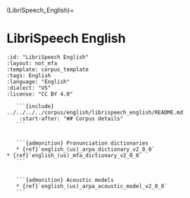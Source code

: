 
(LibriSpeech_English)=
# LibriSpeech English

``````{corpus} LibriSpeech English
:id: "LibriSpeech English"
:layout: not_mfa
:template: corpus_template
:tags: English
:language: "English"
:dialect: "US"
:license: "CC BY 4.0"

   ```{include} ../../../../corpus/english/librispeech_english/README.md
    :start-after: "## Corpus details"
   ```


   ```{admonition} Pronunciation dictionaries
   * {ref}`english_(us)_arpa_dictionary_v2_0_0`
* {ref}`english_(us)_mfa_dictionary_v2_0_0`
   ```


   ```{admonition} Acoustic models
   * {ref}`english_(us)_arpa_acoustic_model_v2_0_0`
   ```
``````
